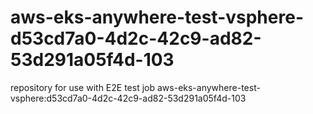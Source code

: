 # aws-eks-anywhere-test-vsphere-d53cd7a0-4d2c-42c9-ad82-53d291a05f4d-103
repository for use with E2E test job aws-eks-anywhere-test-vsphere:d53cd7a0-4d2c-42c9-ad82-53d291a05f4d-103
